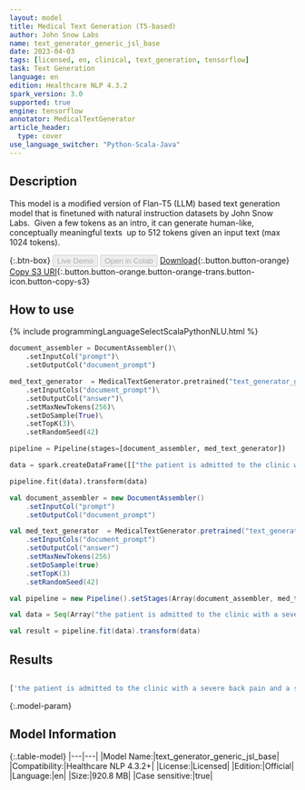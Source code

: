 ```yaml
---
layout: model
title: Medical Text Generation (T5-based)
author: John Snow Labs
name: text_generator_generic_jsl_base
date: 2023-04-03
tags: [licensed, en, clinical, text_generation, tensorflow]
task: Text Generation
language: en
edition: Healthcare NLP 4.3.2
spark_version: 3.0
supported: true
engine: tensorflow
annotator: MedicalTextGenerator
article_header:
  type: cover
use_language_switcher: "Python-Scala-Java"
---
```


## Description

This model is a modified version of Flan-T5 (LLM) based text generation model that is finetuned with natural instruction datasets by John Snow Labs.  Given a few tokens as an intro, it can generate human-like, conceptually meaningful texts  up to 512 tokens given an input text (max 1024 tokens).

{:.btn-box}
<button class="button button-orange" disabled>Live Demo</button>
<button class="button button-orange" disabled>Open in Colab</button>
[Download](https://s3.amazonaws.com/auxdata.johnsnowlabs.com/clinical/models/text_generator_generic_jsl_base_en_4.3.2_3.0_1680519245746.zip){:.button.button-orange}
[Copy S3 URI](s3://auxdata.johnsnowlabs.com/clinical/models/text_generator_generic_jsl_base_en_4.3.2_3.0_1680519245746.zip){:.button.button-orange.button-orange-trans.button-icon.button-copy-s3}

## How to use



<div class="tabs-box" markdown="1">
{% include programmingLanguageSelectScalaPythonNLU.html %}

```python
document_assembler = DocumentAssembler()\
    .setInputCol("prompt")\
    .setOutputCol("document_prompt")

med_text_generator  = MedicalTextGenerator.pretrained("text_generator_generic_jsl_base", "en", "clinical/models")\
    .setInputCols("document_prompt")\
    .setOutputCol("answer")\
    .setMaxNewTokens(256)\
    .setDoSample(True)\
    .setTopK(3)\
    .setRandomSeed(42)

pipeline = Pipeline(stages=[document_assembler, med_text_generator])

data = spark.createDataFrame([["the patient is admitted to the clinic with a severe back pain and "]]).toDF("prompt")

pipeline.fit(data).transform(data)

```
```scala
val document_assembler = new DocumentAssembler()
    .setInputCol("prompt")
    .setOutputCol("document_prompt")

val med_text_generator  = MedicalTextGenerator.pretrained("text_generator_generic_jsl_base", "en", "clinical/models")
    .setInputCols("document_prompt")
    .setOutputCol("answer")
    .setMaxNewTokens(256)
    .setDoSample(true)
    .setTopK(3)
    .setRandomSeed(42)

val pipeline = new Pipeline().setStages(Array(document_assembler, med_text_generator))

val data = Seq(Array("the patient is admitted to the clinic with a severe back pain and ")).toDS.toDF("prompt")

val result = pipeline.fit(data).transform(data)

```
</div>

## Results

```bash

['the patient is admitted to the clinic with a severe back pain and a severe left - sided leg pain. The patient was diagnosed with a lumbar disc herniation and underwent a discectomy. The patient was discharged on the third postoperative day. The patient was followed up for a period of 6 months and was found to be asymptomatic. A rare case of a giant cell tumor of the sacrum. Giant cell tumors ( GCTs ) are benign, locally aggressive tumors that are most commonly found in the long bones of the extremities. They are rarely found in the spine. We report a case of a GCT of the sacrum in a young female patient. The patient presented with a history of progressive lower back pain and a palpable mass in the left buttock. The patient underwent a left hemilaminectomy and biopsy. The histopathological examination revealed a GCT. The patient was treated with a combination of surgery and radiation therapy. The patient was followed up for 2 years and no recurrence was observed. A rare case of a giant cell tumor of the sacrum. Giant cell tumors ( GCTs ) are benign, locally aggressive tumors that are most commonly found in the long bones of the extremities. They are rarely found in the spine. We report a case of a GCT']

```

{:.model-param}
## Model Information

{:.table-model}
|---|---|
|Model Name:|text_generator_generic_jsl_base|
|Compatibility:|Healthcare NLP 4.3.2+|
|License:|Licensed|
|Edition:|Official|
|Language:|en|
|Size:|920.8 MB|
|Case sensitive:|true|
